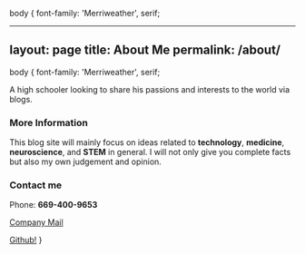 body {
    font-family: 'Merriweather', serif;
    
---
layout: page
title: About Me
permalink: /about/
---

body {
    font-family: 'Merriweather', serif;

A high schooler looking to share his passions and interests to the world via blogs. 

### **More Information**

This blog site will mainly focus on ideas related to **technology**, **medicine**, **neuroscience**, and **STEM** in general. I will not only give you complete facts but also my own judgement and opinion. 

### **Contact me** 

 Phone: **669-400-9653**
 
 [Company Mail](newsrista@gmail.com)

 [Github!](https://github.com/Newsrista)
}
